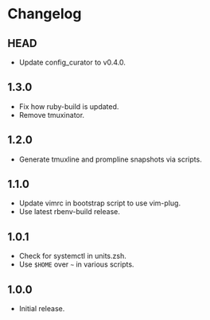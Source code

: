 # Changelog

## HEAD

- Update config_curator to v0.4.0.

## 1.3.0

- Fix how ruby-build is updated.
- Remove tmuxinator.

## 1.2.0

- Generate tmuxline and prompline snapshots via scripts.

## 1.1.0

- Update vimrc in bootstrap script to use vim-plug.
- Use latest rbenv-build release.

## 1.0.1

- Check for systemctl in units.zsh.
- Use `$HOME` over `~` in various scripts.

## 1.0.0

- Initial release.

